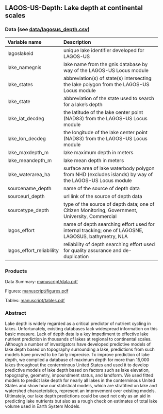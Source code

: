 
<!-- README.md is generated from README.Rmd. Please edit that file -->

## LAGOS-US-Depth: Lake depth at continental scales

### Data (see [data/lagosus\_depth.csv](data/lagosus_depth.csv))

| Variable name               | Description                                                                                            |
| :-------------------------- | :----------------------------------------------------------------------------------------------------- |
| lagoslakeid                 | unique lake identifier developed for LAGOS-US                                                          |
| lake\_namegnis              | lake name from the gnis database by way of the LAGOS-US Locus module                                   |
| lake\_states                | abbreviation(s) of state(s) intersecting the lake polygon from the LAGOS-US Locus module               |
| lake\_state                 | abbreviation of the state used to search for a lake’s depth                                            |
| lake\_lat\_decdeg           | the latitude of the lake center point (NAD83) from the LAGOS-US Locus module                           |
| lake\_lon\_decdeg           | the longitude of the lake center point (NAD83) from the LAGOS-US Locus module                          |
| lake\_maxdepth\_m           | lake maximum depth in meters                                                                           |
| lake\_meandepth\_m          | lake mean depth in meters                                                                              |
| lake\_waterarea\_ha         | surface area of lake waterbody polygon from NHD (excludes islands) by way of the LAGOS-US Locus module |
| sourcename\_depth           | name of the source of depth data                                                                       |
| sourceurl\_depth            | url link of the source of depth data                                                                   |
| sourcetype\_depth           | type of the source of depth data; one of Citizen Monitoring, Government, University, Commercial        |
| lagos\_effort               | name of depth searching effort used for internal tracking; one of LAGOSNE, LAGOSUS, bathymetry, NLA    |
| lagos\_effort\_reliablility | reliability of depth searching effort used for quality assurance and de-duplication                    |

### Products

Data Summary: [manuscript/data.pdf](manuscript/data.pdf)

Figures: [manuscript/figures.pdf](manuscript/figures.pdf)

Tables: [manuscript/tables.pdf](manuscript/tables.pdf)

### Abstract

Lake depth is widely regarded as a critical predictor of nutrient
cycling in lakes. Unfortunately, existing databases lack widespread
information on this basic measure. Lack of depth data is a key
impediment to effective lake nutrient prediction in thousands of lakes
at regional to continental scales. Although a number of investigators
have developed predictive models of lake depth based on topography
surrounding a lake, predictions from such models have proved to be
fairly imprecise. To improve prediction of lake depth, we compiled a
database of maximum depth for more than 15,000 lakes throughout the
conterminous United States and used it to develop predictive models of
lake depth based on factors such as lake elevation, topography,
geometry, impoundment status, and landform. We used fitted models to
predict lake depth for nearly all lakes in the conterminous United
States and show how our statistical models, which are stratified on lake
and watershed characteristics, represent an improvement over existing
models. Ultimately, our lake depth predictions could be used not only as
an aid in predicting lake nutrients but also as a rough check on
estimates of total lake volume used in Earth System Models.
